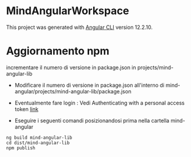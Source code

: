 # MindAngularWorkspace

This project was generated with [Angular CLI](https://github.com/angular/angular-cli) version 12.2.10.

# Aggiornamento npm

incrementare il numero di versione in package.json in projects/mind-angular-lib

- Modificare il numero di versione in package.json all'interno
  di mind-angular/projects/mind-angular-lib/package.json

- Eventualmente fare login :
  Vedi Authenticating with a personal access token
  [link](https://docs.github.com/en/packages/working-with-a-github-packages-registry/working-with-the-npm-registry)

- Eseguire i seguenti comandi posizionandosi prima nella cartella mind-angular

```
ng build mind-angular-lib
cd dist/mind-angular-lib
npm publish
```
